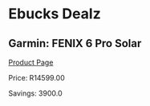 
# Ebucks Dealz
## Garmin: FENIX 6 Pro Solar
[Product Page](https://www.ebucks.com/web/shop/productSelected.do?prodId=972328796&catId=1157555557)

Price: R14599.00

Savings: 3900.0


	